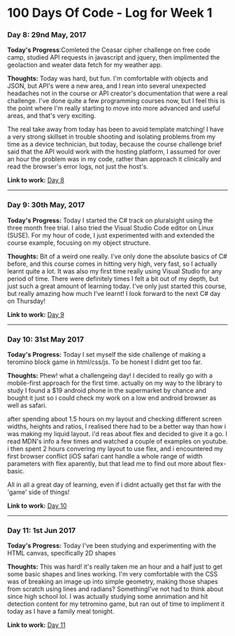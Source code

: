 # 100 Days Of Code - Log for Week 1

### Day 8: 29nd May, 2017

**Today's Progress**:Comleted the Ceasar cipher challenge on free code camp, studied API requests in javascript and jquery, then implimented the geolaction and weater data fetch for my weather app.

**Thoughts:** Today was hard, but fun. I'm comfortable with objects and JSON, but API's were a new area, and I rean into several unexpected headaches not in the course or API creator's documentation that were a real challenge. I've done quite a few programming courses now, but I feel this is the point where I'm really starting to move into more advanced and useful areas, and that's very exciting.

The real take away from today has been to avoid template matching! I have a very strong skillset in trouble shooting and isolating problems from my time as a device technician, but today, because the course challenge brief said that the API would work with the hosting platform, I assumed for over an hour the problem was in my code, rather than approach it clinically and read the browser's error logs, not just the host's.

**Link to work:** [Day 8](https://github.com/Pominaus/100DaysOfCode/tree/master/Code/Week%202/Day%201)

---  



### Day 9: 30th May, 2017

**Today's Progress:** Today I started the C# track on pluralsight using the three month free trial. I also tried the Visual Studio Code editor on Linux (SUSE). For my hour of code, I just experimented with and extended the course example, focusing on my object structure.

**Thoughts:** Bit of a weird one really. I've only done the absolute basics of C# before, and this course comes in hitting very high, very fast, so I actually learnt quite a lot. It was also my first time really using Visual Studio for any period of time. There were definitely times I felt a bit out of my depth, but just such a great amount of learning today. I've only just started this course, but really amazing how much I've learnt! I look forward to the next C# day on Thursday!

**Link to work:** [Day 9](https://github.com/Pominaus/100DaysOfCode/tree/master/Code/Week%202/Day%209)

---



### Day 10: 31st May 2017

**Today's Progress:** Today I set myself the side challenge of making a teromino block game in html/css/js. To be honest I didnt get too far.

**Thoughts:** Phew! what a challengeing day! I decided to really go with a mobile-first approach for the first time. actually on my way to the library to study I found a $19 android phone in the supermarket by chance and bought it just so i could check my work on a low end android browser as well as safari. 

after spending about 1.5 hours on my layout and checking different screen widths, heights and ratios, I realised there had to be a better way than how i was making my liquid layout. i'd reas about flex and decided to give it a go. I read MDN's info a few times and watched a couple of examples on youtube. i then spent 2 hours convering my layout to use flex, and i encountered my first browser conflict (iOS safari cant handle a whole range of width parameters with flex aparently, but that lead me to find out more about flex-basic.

All in all a great day of learning, even if i didnt actually get thst far with the 'game' side of things!

**Link to work:** [Day 10](https://github.com/Pominaus/100DaysOfCode/tree/master/Code/Week%202/Day%2010)

---


### Day 11: 1st Jun 2017

**Today's Progress:** Today I've been studying and experimenting with the HTML canvas, specifically 2D shapes

**Thoughts:** This was hard! it's really taken me an hour and a half just to get some basic shapes and lines working. I'm very comfortable with the CSS was of breaking an image up into simple geometry, making those shapes from scratch using lines and radians? SomethingI've not had to think about since high school lol. I was actually studying some annimation and hit detection content for my tetromino game, but ran out of time to impliment it today as I have a family meal tonight.

**Link to work:** [Day 11](https://github.com/Pominaus/100DaysOfCode/tree/master/Code/Week%202/Day%2011)
